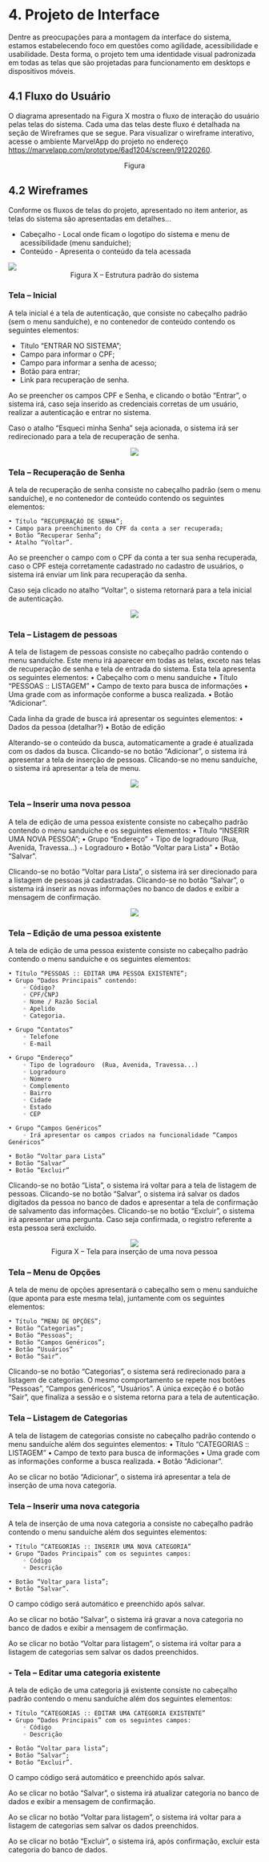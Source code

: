 # 4. Projeto de Interface
Dentre as preocupações para a montagem da interface do sistema, estamos estabelecendo foco em questões como agilidade, acessibilidade e usabilidade. Desta forma, o projeto tem uma identidade visual padronizada em todas as telas que são projetadas para funcionamento em desktops e dispositivos móveis.

## 4.1 Fluxo do Usuário
O diagrama apresentado na Figura X mostra o fluxo de interação do usuário pelas telas do sistema. Cada uma das telas deste fluxo é detalhada na seção de Wireframes que se segue. Para visualizar o wireframe interativo, acesse o ambiente MarvelApp do projeto no endereço https://marvelapp.com/prototype/6ad1204/screen/91220260.


<CENTER>
Figura
</CENTER>


## 4.2 Wireframes
Conforme os fluxos de telas do projeto, apresentado no item anterior, as telas do sistema são apresentadas em detalhes...

* Cabeçalho - Local onde ficam o logotipo do sistema e menu de acessibilidade (menu sanduíche);
* Conteúdo - Apresenta o conteúdo da tela acessada

<img src='img/interface/Estrutura_Padrao.png'>

<CENTER>
Figura X – Estrutura padrão do sistema
</CENTER>

### Tela – Inicial

A tela inicial é a tela de autenticação, que consiste no cabeçalho padrão (sem o menu sanduíche), e no contenedor de conteúdo contendo os seguintes elementos:

* Título “ENTRAR NO SISTEMA”;
* Campo para informar o CPF;
* Campo para informar a senha de acesso;
* Botão para entrar;
* Link para recuperação de senha.

Ao se preencher os campos CPF e Senha, e clicando o botão “Entrar”, o sistema irá, caso seja inserido as credenciais corretas de um usuário, realizar a autenticação e entrar no sistema.

Caso o atalho “Esqueci minha Senha” seja acionada, o sistema irá ser redirecionado para a tela de recuperação de senha.

<CENTER>
<img src='img/interface/Tela_Inicial.png'>
</CENTER>


### Tela – Recuperação de Senha

A tela de recuperação de senha consiste no cabeçalho padrão (sem o menu sanduíche), e no contenedor de conteúdo contendo os seguintes elementos:

    • Título “RECUPERAÇÃO DE SENHA”;
    • Campo para preenchimento do CPF da conta a ser recuperada;
    • Botão “Recuperar Senha”;
    • Atalho “Voltar”.

Ao se preencher o campo com o CPF da conta a ter sua senha recuperada, caso o CPF esteja corretamente cadastrado no cadastro de usuários, o sistema irá enviar um link para recuperação da senha.

Caso seja clicado no atalho “Voltar”, o sistema retornará para a tela inicial de autenticação.

<CENTER>
<img src='img/interface/Tela_Recuperacao_Senha.png'>
</CENTER>


### Tela – Listagem de pessoas

A tela de listagem de pessoas consiste no cabeçalho padrão contendo o menu sanduíche. Este menu irá aparecer em todas as telas, exceto nas telas de recuperação de senha e tela de entrada do sistema. Esta tela apresenta os seguintes elementos:
    • Cabeçalho com o menu sanduíche
    • Título “PESSOAS :: LISTAGEM”
    • Campo de texto para busca de informações
    • Uma grade com as informaçõe conforme a busca realizada.
    • Botão “Adicionar”.


Cada linha da grade de busca irá apresentar os seguintes elementos:
    • Dados da pessoa (detalhar?)
    • Botão de edição

Alterando-se o conteúdo da busca, automaticamente a grade é atualizada com os dados da busca.
Clicando-se no botão “Adicionar”, o sistema irá apresentar a tela de inserção de pessoas.
Clicando-se no menu sanduíche, o sistema irá apresentar a tela de menu.

<CENTER>
<img src='img/interface/Tela_Listagem_Pessoas.png'>
</CENTER>


### Tela – Inserir uma nova pessoa

A tela de edição de uma pessoa existente consiste no cabeçalho padrão contendo o menu sanduíche e os seguintes elementos:
    • Título “INSERIR UMA NOVA PESSOA”;
    • Grupo “Endereço”
        ◦ Tipo de logradouro  (Rua, Avenida, Travessa...)
        ◦ Logradouro
    • Botão “Voltar para Lista”
    • Botão “Salvar”.

Clicando-se no botão “Voltar para Lista”, o sistema irá ser direcionado para a listagem de pessoas já cadastradas.
Clicando-se no botão “Salvar”, o sistema irá inserir as novas informações no banco de dados e exibir a mensagem de confirmação.

<CENTER>
<img src='img/interface/Tela_Inserir_Pessoas.png'>
</CENTER>



### Tela – Edição de uma pessoa existente

A tela de edição de uma pessoa existente consiste no cabeçalho padrão contendo o menu sanduíche e os seguintes elementos:

    • Título “PESSOAS :: EDITAR UMA PESSOA EXISTENTE”;
    • Grupo “Dados Principais” contendo: 
        ◦ Código?
        ◦ CPF/CNPJ
        ◦ Nome / Razão Social
        ◦ Apelido
        ◦ Categoria.

    • Grupo “Contatos”
        ◦ Telefone
        ◦ E-mail

    • Grupo “Endereço”
        ◦ Tipo de logradouro  (Rua, Avenida, Travessa...)
        ◦ Logradouro
        ◦ Número
        ◦ Complemento
        ◦ Bairro
        ◦ Cidade
        ◦ Estado
        ◦ CEP

    • Grupo “Campos Genéricos” 
        ◦ Irá apresentar os campos criados na funcionalidade “Campos Genéricos”

    • Botão “Voltar para Lista”
    • Botão “Salvar”
    • Botão “Excluir”


Clicando-se no botão “Lista”, o sistema irá voltar para a tela de listagem de pessoas.
Clicando-se no botão “Salvar”, o sistema irá salvar os dados digitados da pessoa no banco de dados e apresentar a tela de confirmação de salvamento das informações.
Clicando-se no botão “Excluir”, o sistema irá apresentar uma pergunta. Caso seja confirmada, o registro referente a esta pessoa será excluído.

<CENTER>
<img src='img/interface/Tela_Editar_Pessoas.png'>
</CENTER>

<CENTER>
Figura X – Tela para inserção de uma nova pessoa
</CENTER>

### Tela – Menu de Opções

A tela de menu de opções apresentará o cabeçalho sem o menu sanduíche (que aponta para este mesma tela), juntamente com os seguintes elementos:

    • Título “MENU DE OPÇÕES”;
    • Botão “Categorias”;
    • Botão “Pessoas”;
    • Botão “Campos Genéricos”;
    • Botão “Usuários”
    • Botão “Sair”.

Clicando-se no botão “Categorias”, o sistema será redirecionado para a listagem de categorias. O mesmo comportamento se repete nos botões “Pessoas”, “Campos genéricos”, “Usuários”. A única exceção é o botão “Sair”, que finaliza a sessão e o sistema retorna para a tela de autenticação.


### Tela – Listagem de Categorias

A tela de listagem de categorias consiste no cabeçalho padrão contendo o menu sanduíche além dos seguintes elementos:
    • Título “CATEGORIAS :: LISTAGEM”
    • Campo de texto para busca de informações
    • Uma grade com as informações conforme a busca realizada.
    • Botão “Adicionar”.

Ao se clicar no botão “Adicionar”, o sistema irá apresentar a tela de inserção de uma nova categoria.


### Tela – Inserir uma nova categoria

A tela de inserção de uma nova categoria a consiste no cabeçalho padrão contendo o menu sanduíche além dos seguintes elementos:

    • Título “CATEGORIAS :: INSERIR UMA NOVA CATEGORIA”
    • Grupo “Dados Principais” com os seguintes campos:
        ◦ Código
        ◦ Descrição

    • Botão “Voltar para lista”;
    • Botão “Salvar”.


O campo código será automático e preenchido após salvar.

Ao se clicar no botão “Salvar”, o sistema irá gravar a nova categoria no banco de dados e exibir a mensagem de confirmação.

Ao se clicar no botão “Voltar para listagem”, o sistema irá voltar para a listagem de categorias sem salvar os dados preenchidos.

### - Tela – Editar uma categoria existente

A tela de edição de uma categoria já existente consiste no cabeçalho padrão contendo o menu sanduíche além dos seguintes elementos:

    • Título “CATEGORIAS :: EDITAR UMA CATEGORIA EXISTENTE”
    • Grupo “Dados Principais” com os seguintes campos:
        ◦ Código
        ◦ Descrição

    • Botão “Voltar para lista”;
    • Botão “Salvar”;
    • Botão “Excluir”.


O campo código será automático e preenchido após salvar.

Ao se clicar no botão “Salvar”, o sistema irá atualizar categoria no banco de dados e exibir a mensagem de confirmação.

Ao se clicar no botão “Voltar para listagem”, o sistema irá voltar para a listagem de categorias sem salvar os dados preenchidos.

Ao se clicar no botão “Excluir”, o sistema irá, após confirmação, excluir esta categoria do banco de dados.
